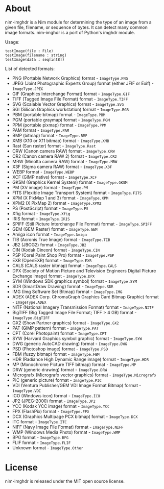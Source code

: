About
=====

nim-imghdr is a Nim module for determining the type of an image from a given file, filename, or sequence of bytes.
It can detect many common image formats. nim-imghdr is a port of Python's imghdr module.

Usage:
    
    testImage(file : File)
    testImage(filename : string)
    testImage(data : seq[int8])

List of detected formats:

* PNG (Portable Network Graphics) format - `ImageType.PNG`
* JPEG (Joint Photographic Experts Group) format (either JFIF or Exif) - `ImageType.JPEG`
* GIF (Graphics Interchange Format) format - `ImageType.GIF`
* TIFF (Tagged Image File Format) format - `ImageType.TIFF`
* SVG (Scalable Vector Graphics) format - `ImageType.SVG`
* SGI (Silicon Graphics workstation) format - `ImageType.RGB`
* PBM (portable bitmap) format - `ImageType.PBM`
* PGM (portable graymap) format - `ImageType.PGM`
* PPM (portable pixmap) format - `ImageType.PPM`
* PAM format - `ImageType.PAM`
* BMP (bitmap) format - `ImageType.BMP`
* XMB (X10 or X11 bitmap) format - `ImageType.XMB`
* Rast (Sun raster) format - `ImageType.Rast`
* CRW (Canon camera RAW) format - `ImageType.CRW`
* CR2 (Canon camera RAW 2) format - `ImageType.CR2`
* MRW (Minolta camera RAW) format - `ImageType.MRW`
* X3F (Sigma camera RAW) format - `ImageType.X3F`
* WEBP format - `ImageType.WEBP`
* XCF (GIMP native) format - `ImageType.XCF`
* GKSM (Graphics Kernel System) format - `ImageType.GKSM`
* PM (XV image) format - `ImageType.PM`
* FITS (Flexible Image Transport System) format - `ImageType.FITS`
* XPM (X PixMap 1 and 3) format - `ImageType.XPM`
* XPM2 (X PixMap 2) format - `ImageType.XPM2`
* PS (PostScript) format - `ImageType.PS`
* Xfig format - `ImageType.Xfig`
* IRIS format - `ImageType.IRIS`
* SPIFF (Still Picture Interchange File Format) format - `ImageType.SPIFF`
* GEM (GEM Raster) format - `ImageType.GEM`
* Amiga icon format - `ImageType.Amiga`
* TIB (Acronis True Image) format - `ImageType.TIB`
* JB2 (JBOG2) format - `ImageType.JB2`
* CIN (Kodak Cineon) format - `ImageType.CIN`
* PSP (Corel Paint Shop Pro) format - `ImageType.PSP`
* EXR (OpenEXR) format - `ImageType.EXR`
* CALS (CALS raster bitmap) format - `ImageType.CALS`
* DPX (Society of Motion Picture and Television Engineers Digital Picture Exchange image) format - `ImageType.DPX`
* SYM (Windows SDK graphics symbol) format - `ImageType.SYM`
* SDR (SmartDraw Drawing) format - `ImageType.SDR`
* IMG (Img Software Set Bitmap) format - `ImageType.IMG`
* ADEX (ADEX Corp. ChromaGraph Graphics Card Bitmap Graphic) format - `ImageType.ADEX`
* NITF (National Imagery Transmission Format) format - `ImageType.NITF`
* BigTIFF (Big Tagged Image File Format; TIFF > 4 GB) format - `ImageType.BigTIFF`
* GX2 (Show Partner graphics) format - `ImageType.GX2`
* PAT (GIMP pattern) format - `ImageType.PAT`
* CPT (Corel Photopaint) format - `ImageType.CPT`
* SYW (Harvard Graphics symbol graphic) format - `ImageType.SYW`
* DWG (generic AutoCAD drawing) format - `ImageType.DWG`
* PSD (Photoshop image) format - `ImageType.PSD`
* FBM (fuzzy bitmap) format - `ImageType.FBM`
* HDR (Radiance High Dynamic Range image) format - `ImageType.HDR`
* MP (Monochrome Picture TIFF bitmap) format - `ImageType.MP`
* DRW (generic drawing) format - `ImageType.DRW`
* Micrografx (Micrografx vector graphics) format - `ImageType.Micrografx`
* PIC (generic picture) format - `ImageType.PIC`
* VDI (Ventura Publisher/GEM VDI Image Format Bitmap) format - `ImageType.VDI`
* ICO (Windows icon) format - `ImageType.ICO`
* JP2 (JPEG-2000) format - `ImageType.JP2`
* YCC (Kodak YCC image) format - `ImageType.YCC`
* FPX (FlashPix) format - `ImageType.FPX`
* DCX (Graphics Multipage PCX bitmap) format - `ImageType.DCX`
* ITC format - `ImageType.ITC`
* NIFF (Navy Image File Format) format - `ImageType.NIFF`
* WMP (Windows Media Photo) format - `ImageType.WMP`
* BPG format - `ImageType.BPG`
* FLIF format - `ImageType.FLIF`
* Unknown format - `ImageType.Other`


License
=======

nim-imghdr is released under the MIT open source license.
